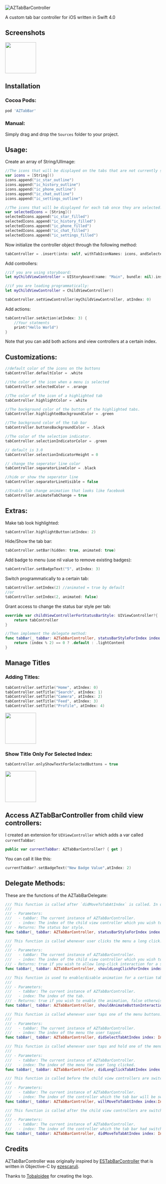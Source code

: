 ![AZTabBarController](/Screenshots/logo/logotype-a.png)

A custom tab bar controller for iOS written in Swift 4.0

## Screenshots

<img src="Screenshots/aztabbar.gif" height="100" />

## Installation


### Cocoa Pods:

```bash
pod 'AZTabBar'
```

### Manual:

Simply drag and drop the ```Sources``` folder to your project.

## Usage:

Create an array of String/UIImage:
```swift
//The icons that will be displayed on the tabs that are not currently selected
var icons = [String]()
icons.append("ic_star_outline")
icons.append("ic_history_outline")
icons.append("ic_phone_outline")
icons.append("ic_chat_outline")
icons.append("ic_settings_outline")

//The icons that will be displayed for each tab once they are selected.
var selectedIcons = [String]()
selectedIcons.append("ic_star_filled")
selectedIcons.append("ic_history_filled")
selectedIcons.append("ic_phone_filled")
selectedIcons.append("ic_chat_filled")
selectedIcons.append("ic_settings_filled")
```

Now initialize the controller object through the following method:
```swift
tabController = .insert(into: self, withTabIconNames: icons, andSelectedIconNames: selectedIcons)
```

Add controllers:
```swift
//if you are using storyboard:
let myChildViewController = UIStoryboard(name: "Main", bundle: nil).instantiateViewController(withIdentifier: "ChildViewController")!

//if you are loading programmatically:
let myChildViewController = ChildViewController()

tabController.setViewController(myChildViewController, atIndex: 0)
```

Add actions:
```swift
tabController.setAction(atIndex: 3) { 
    //Your statments
    print("Hello World")
}
```

Note that you can add both actions and view controllers at a certain index.

## Customizations:

```swift
//default color of the icons on the buttons
tabController.defaultColor = .white 

//the color of the icon when a menu is selected
tabController.selectedColor = .orange 

//The color of the icon of a highlighted tab
tabController.highlightColor = .white

//The background color of the button of the highlighted tabs.
tabController.highlightedBackgroundColor = .green

//The background color of the tab bar
tabController.buttonsBackgroundColor = .black 

//The color of the selection indicator.
tabController.selectionIndicatorColor = .green

// default is 3.0
tabController.selectionIndicatorHeight = 0 

// change the seperator line color
tabController.separatorLineColor = .black 

//hide or show the seperator line
tabController.separatorLineVisible = false 

//Enable tab change animation that looks like facebook
tabController.animateTabChange = true
```

## Extras:

Make tab look highlighted:
```swift
tabController.highlightButton(atIndex: 2) 
```

Hide/Show the tab bar:
```swift
tabController.setBar(hidden: true, animated: true)
```

Add badge to menu (use nil value to remove existing badges): 
```swift
tabController.setBadgeText("5", atIndex: 3)
```

Switch programmatically to a certain tab: 
```swift
tabController.setIndex(2) //animated = true by default
//or
tabController.setIndex(2, animated: false)
```

Grant access to change the status bar style per tab:
```swift
override var childViewControllerForStatusBarStyle: UIViewController?{
    return tabController
}
```

```swift
//Then implement the delegate method:
func tabBar(_ tabBar: AZTabBarController, statusBarStyleForIndex index: Int) -> UIStatusBarStyle {
    return (index % 2) == 0 ? .default : .lightContent
}
```

## Manage Titles

### Adding Titles:

```swift
tabController.setTitle("Home", atIndex: 0)
tabController.setTitle("Search", atIndex: 1)
tabController.setTitle("Camera", atIndex: 2)
tabController.setTitle("Feed", atIndex: 3)
tabController.setTitle("Profile", atIndex: 4)
```

<img src="Screenshots/ss3.png" height="100" />


### Show Title Only For Selected Index:

```swift
tabController.onlyShowTextForSelectedButtons = true
```

<img src="Screenshots/ss2.png" height="100" />

## Access AZTabBarController from child view controllers:

I created an extension for `UIViewController` which adds a var called `currentTabBar`:
```swift
public var currentTabBar: AZTabBarController? { get }
```

You can call it like this:
```swift
currentTabBar?.setBadgeText("New Badge Value",atIndex: 2)
```


## Delegate Methods:

These are the functions of the AZTabBarDelegate:

```swift
/// This function is called after `didMoveToTabAtIndex` is called. In order for this function to work you must override the var `childViewControllerForStatusBarStyle` in the root controller to return this instance of AZTabBarController.
///
/// - Parameters:
///   - tabBar: The current instance of AZTabBarController.
///   - index: The index of the child view controller which you wish to set a status bar style for.
/// - Returns: The status bar style.
func tabBar(_ tabBar: AZTabBarController, statusBarStyleForIndex index: Int)-> UIStatusBarStyle
```

```swift
/// This function is called whenever user clicks the menu a long click. If returned false, the action will be ignored.
///
/// - Parameters:
///   - tabBar: The current instance of AZTabBarController.
///   - index: The index of the child view controller which you wish to disable the long menu click for.
/// - Returns: true if you wish to allow long-click interaction for a specific tab, false otherwise.
func tabBar(_ tabBar: AZTabBarController, shouldLongClickForIndex index: Int)-> Bool
```

```swift
/// This function is used to enable/disable animation for a certian tab.
///
/// - Parameters:
///   - tabBar: The current instance of AZTabBarController.
///   - index: The index of the tab.
/// - Returns: true if you wish to enable the animation, false otherwise.
func tabBar(_ tabBar: AZTabBarController, shouldAnimateButtonInteractionAtIndex index:Int)->Bool
```

```swift
/// This function is called whenever user taps one of the menu buttons.
///
/// - Parameters:
///   - tabBar: The current instance of AZTabBarController.
///   - index: The index of the menu the user tapped.
func tabBar(_ tabBar: AZTabBarController, didSelectTabAtIndex index: Int)
```

```swift
/// This function is called whenever user taps and hold one of the menu buttons. Note that this function will not be called for a certain index if `shouldLongClickForIndex` is implemented and returns false for that very same index.
///
/// - Parameters:
///   - tabBar: The current instance of AZTabBarController.
///   - index: The index of the menu the user long clicked.
func tabBar(_ tabBar: AZTabBarController, didLongClickTabAtIndex index:Int)
```

```swift
/// This function is called before the child view controllers are switched.
///
/// - Parameters:
///   - tabBar: The current instance of AZTabBarController.
///   - index: The index of the controller which the tab bar will be switching to.
func tabBar(_ tabBar: AZTabBarController, willMoveToTabAtIndex index:Int)
```

```swift
/// This function is called after the child view controllers are switched.
///
/// - Parameters:
///   - tabBar: The current instance of AZTabBarController.
///   - index: The index of the controller which the tab bar had switched to.
func tabBar(_ tabBar: AZTabBarController, didMoveToTabAtIndex index: Int)
```

## Credits

AZTabBarController was originally inspired by [ESTabBarController](https://github.com/ezescaruli/ESTabBarController) that is written in Objective-C by [ezescaruli](https://github.com/ezescaruli).

Thanks to [Tobaloidee](https://github.com/Tobaloidee) for creating the logo.





